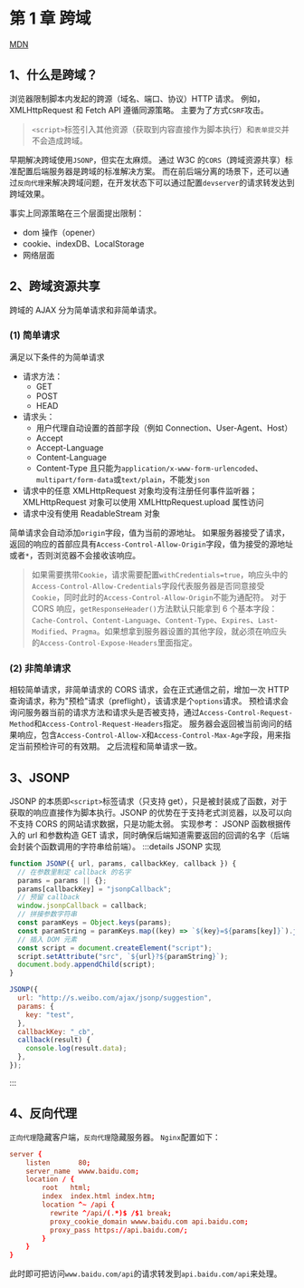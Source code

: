 # 第 1 章 跨域

[MDN](https://developer.mozilla.org/zh-CN/docs/Web/HTTP/CORS)

## 1、什么是跨域？

浏览器限制脚本内发起的跨源（域名、端口、协议）HTTP 请求。 例如，XMLHttpRequest 和 Fetch API 遵循同源策略。
主要为了方式`CSRF`攻击。

> `<script>`标签引入其他资源（获取到内容直接作为脚本执行）和`表单提交`并不会造成跨域。

早期解决跨域使用`JSONP`，但实在太麻烦。
通过 W3C 的`CORS`（跨域资源共享）标准配置后端服务器是跨域的标准解决方案。
而在前后端分离的场景下，还可以通过`反向代理`来解决跨域问题，在开发状态下可以通过配置`devserver`的请求转发达到跨域效果。

事实上同源策略在三个层面提出限制：

- dom 操作（opener）
- cookie、indexDB、LocalStorage
- 网络层面

## 2、跨域资源共享

跨域的 AJAX 分为简单请求和非简单请求。

### (1) 简单请求

满足以下条件的为简单请求

- 请求方法：
  - GET
  - POST
  - HEAD
- 请求头：
  - 用户代理自动设置的首部字段（例如 Connection、User-Agent、Host）
  - Accept
  - Accept-Language
  - Content-Language
  - Content-Type
    且只能为`application/x-www-form-urlencoded`、`multipart/form-data`或`text/plain`，不能发`json`
- 请求中的任意 XMLHttpRequest 对象均没有注册任何事件监听器；XMLHttpRequest 对象可以使用 XMLHttpRequest.upload 属性访问
- 请求中没有使用 ReadableStream 对象

简单请求会自动添加`origin`字段，值为当前的源地址。
如果服务器接受了请求，返回的响应的首部应具有`Access-Control-Allow-Origin`字段，值为接受的源地址或者`*`，否则浏览器不会接收该响应。

> 如果需要携带`Cookie`，请求需要配置`withCredentials=true`，响应头中的`Access-Control-Allow-Credentials`字段代表服务器是否同意接受`Cookie`，同时此时的`Access-Control-Allow-Origin`不能为通配符。
> 对于 CORS 响应，`getResponseHeader()`方法默认只能拿到 6 个基本字段：`Cache-Control`、`Content-Language`、`Content-Type`、`Expires`、`Last-Modified`、`Pragma`。如果想拿到服务器设置的其他字段，就必须在响应头的`Access-Control-Expose-Headers`里面指定。

### (2) 非简单请求

相较简单请求，非简单请求的 CORS 请求，会在正式通信之前，增加一次 HTTP 查询请求，称为"预检"请求（preflight），该请求是个`options`请求。
预检请求会询问服务器当前的请求方法和请求头是否被支持，通过`Access-Control-Request-Method`和`Access-Control-Request-Headers`指定。
服务器会返回被当前询问的结果响应，包含`Access-Control-Allow-X`和`Access-Control-Max-Age`字段，用来指定当前预检许可的有效期。
之后流程和简单请求一致。

## 3、JSONP

JSONP 的本质即`<script>`标签请求（只支持 get），只是被封装成了函数，对于获取的响应直接作为脚本执行。JSONP 的优势在于支持老式浏览器，以及可以向不支持 CORS 的网站请求数据，只是功能太弱。
实现参考：
JSONP 函数根据传入的 url 和参数构造 GET 请求，同时确保后端知道需要返回的回调的名字（后端会封装个函数调用的字符串给前端）。
:::details JSONP 实现

```js
function JSONP({ url, params, callbackKey, callback }) {
  // 在参数里制定 callback 的名字
  params = params || {};
  params[callbackKey] = "jsonpCallback";
  // 预留 callback
  window.jsonpCallback = callback;
  // 拼接参数字符串
  const paramKeys = Object.keys(params);
  const paramString = paramKeys.map((key) => `${key}=${params[key]}`).join("&");
  // 插入 DOM 元素
  const script = document.createElement("script");
  script.setAttribute("src", `${url}?${paramString}`);
  document.body.appendChild(script);
}

JSONP({
  url: "http://s.weibo.com/ajax/jsonp/suggestion",
  params: {
    key: "test",
  },
  callbackKey: "_cb",
  callback(result) {
    console.log(result.data);
  },
});
```

:::

## 4、反向代理

`正向代理`隐藏客户端，`反向代理`隐藏服务器。
`Nginx`配置如下：

```conf
server {
    listen       80;
    server_name  wwww.baidu.com;
    location / {
        root   html;
        index  index.html index.htm;
        location ^~ /api {
          rewrite ^/api/(.*)$ /$1 break;
          proxy_cookie_domain wwww.baidu.com api.baidu.com;
          proxy_pass https://api.baidu.com/;
        }
    }
}
```

此时即可把访问`www.baidu.com/api`的请求转发到`api.baidu.com/api`来处理。
